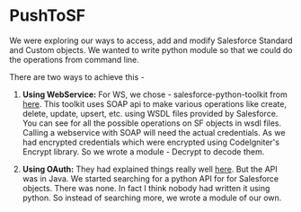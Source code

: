 
PushToSF
========

We were exploring our ways to access, add and modify Salesforce Standard and Custom objects. We wanted to write python module so that we could do the operations from command line.

There are two ways to achieve this -  

 1. **Using WebService:**
                For WS, we chose - salesforce-python-toolkit from [here][1].
                This toolkit uses SOAP api to make various operations like create, delete, update, upsert, etc. using WSDL files provided by Salesforce. You can see for all the possible operations on SF objects in wsdl files. Calling a webservice with SOAP will need the actual credentials. As we had encrypted credentials which were encrypted using CodeIgniter's Encrypt library. So we wrote a module - Decrypt to decode them.

 2. **Using OAuth:**
                 They had explained things really well [here][2]. But the API was in Java. We started searching for a python API for for Salesforce objects. There was none. In fact I think nobody had written it using python. So instead of searching more, we wrote a module of our own.

  [1]: http://code.google.com/p/salesforce-python-toolkit/ 
  [2]: http://www.salesforce.com/us/developer/docs/api_rest/api_rest.pdf 
